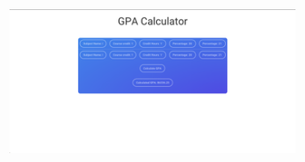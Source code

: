 <img src="https://github.com/TheCypher/randomThings/blob/master/gpaCalculatorForAFriend/assets/img/screenshot.png?raw=true">
